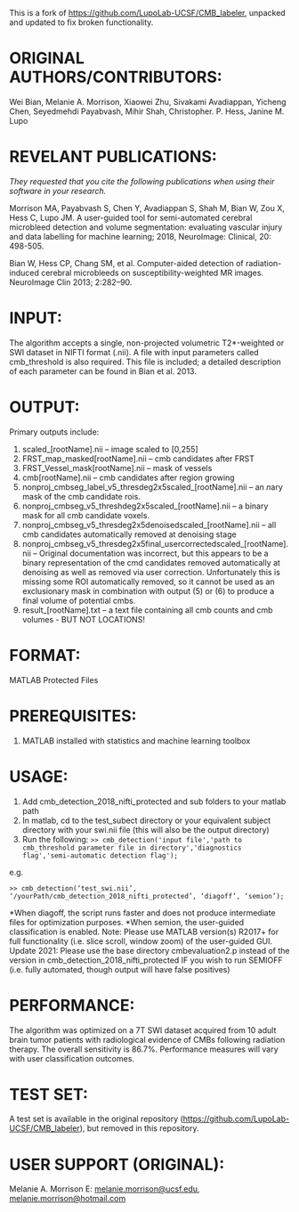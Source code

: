 This is a fork of https://github.com/LupoLab-UCSF/CMB_labeler, unpacked and updated to fix broken functionality.

# ORIGINAL AUTHORS/CONTRIBUTORS:
Wei Bian, Melanie A. Morrison, Xiaowei Zhu, Sivakami Avadiappan, Yicheng Chen, Seyedmehdi Payabvash, Mihir Shah, Christopher. P. Hess, Janine M. Lupo 

# REVELANT PUBLICATIONS: 
*They requested that you cite the following publications when using their software in your research.*

Morrison MA, Payabvash S, Chen Y, Avadiappan S, Shah M, Bian W, Zou X, Hess C, Lupo JM. A user-guided tool for semi-automated cerebral microbleed detection and volume segmentation: evaluating vascular injury and data labelling for machine learning; 2018, NeuroImage: Clinical, 20: 498-505.

Bian W, Hess CP, Chang SM, et al. Computer-aided detection of radiation-induced cerebral microbleeds on susceptibility-weighted MR images. NeuroImage Clin 2013; 2:282–90.

# INPUT: 
The algorithm accepts a single, non-projected volumetric T2*-weighted or SWI dataset in NIFTI format (.nii). 
A file with input parameters called cmb_threshold is also required. This file is included; a detailed description of each parameter can be found in Bian et al. 2013.

# OUTPUT: 
Primary outputs include:
1) scaled_[rootName].nii – image scaled to [0,255]
2) FRST_map_masked[rootName].nii – cmb candidates after FRST
3) FRST_Vessel_mask[rootName].nii – mask of vessels 
4) cmb[rootName].nii – cmb candidates after region growing 
5) nonproj_cmbseg_label_v5_thresdeg2x5scaled_[rootName].nii – an *n*ary mask of the cmb candidate rois. 
6) nonproj_cmbseg_v5_threshdeg2x5scaled_[rootName].nii – a binary mask for all cmb candidate voxels. 
7) nonproj_cmbseg_v5_thresdeg2x5denoisedscaled_[rootName].nii – all cmb candidates automatically removed at denoising stage
8) nonproj_cmbseg_v5_thresdeg2x5final_usercorrectedscaled_[rootName].nii – Original documentation was incorrect, but this appears to be a binary representation of the cmd candidates removed automatically at denoising as well as removed via user correction. Unfortunately this is missing some ROI automatically removed, so it cannot be used as an exclusionary mask in combination with output (5) or (6) to produce a final volume of potential cmbs.
9) result_[rootName].txt – a text file containing all cmb counts and cmb volumes - BUT NOT LOCATIONS!

   
# FORMAT: 
MATLAB Protected Files 

# PREREQUISITES: 
1) MATLAB installed with statistics and machine learning toolbox

# USAGE: 
1) Add cmb_detection_2018_nifti_protected and sub folders to your matlab path
2) In matlab, cd to the test_subect directory or your equivalent subject directory with your swi.nii file (this will also be the output directory)
3) Run the following:
```>> cmb_detection('input file','path to cmb_threshold parameter file in directory','diagnostics flag','semi-automatic detection flag');```

e.g. 

```>> cmb_detection(‘test_swi.nii’, ‘/yourPath/cmb_detection_2018_nifti_protected’, ‘diagoff’, ‘semion’);```


*When diagoff, the script runs faster and does not produce intermediate files for optimization purposes.
*When semion, the user-guided classification is enabled.
Note: Please use MATLAB version(s) R2017+ for full functionality (i.e. slice scroll, window zoom) of the user-guided GUI. 
Update 2021: Please use the base directory cmbevaluation2.p instead of the version in cmb_detection_2018_nifti_protected IF you wish to run SEMIOFF (i.e. fully automated, though output will have false positives)

# PERFORMANCE: 
The algorithm was optimized on a 7T SWI dataset acquired from 10 adult brain tumor patients with radiological evidence of CMBs following radiation therapy. The overall sensitivity is 86.7%. Performance measures will vary with user classification outcomes.

# TEST SET: 
A test set is available in the original repository (https://github.com/LupoLab-UCSF/CMB_labeler), but removed in this repository. 

# USER SUPPORT (ORIGINAL):
Melanie A. Morrison 
E: melanie.morrison@ucsf.edu, melanie.morrison@hotmail.com
